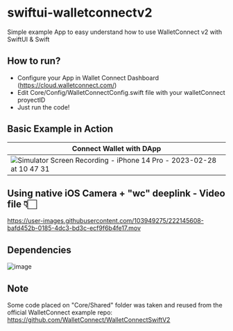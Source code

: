 # swiftui-walletconnectv2
Simple example App to easy understand how to use WalletConnect v2 with SwiftUI & Swift

## How to run?
- Configure your App in Wallet Connect Dashboard (https://cloud.walletconnect.com/)
- Edit Core/Config/WalletConnectConfig.swift file with your walletConnect proyectID
- Just run the code!

## Basic Example in Action
|Connect Wallet with DApp|
|-|
|![Simulator Screen Recording - iPhone 14 Pro - 2023-02-28 at 10 47 31](https://user-images.githubusercontent.com/103949275/221872856-9e9497b3-84d1-41e7-a879-05eb44eb3816.gif)|

## Using native iOS Camera + "wc" deeplink - Video file 👇🏻
https://user-images.githubusercontent.com/103949275/222145608-bafd452b-0185-4dc3-bd3c-ecf9f6b4fe17.mov


## Dependencies
![image](https://user-images.githubusercontent.com/103949275/221872245-02e5378c-0732-463c-8d6b-018301d37de2.png)

## Note
Some code placed on "Core/Shared" folder was taken and reused from the official WalletConnect example repo: https://github.com/WalletConnect/WalletConnectSwiftV2
